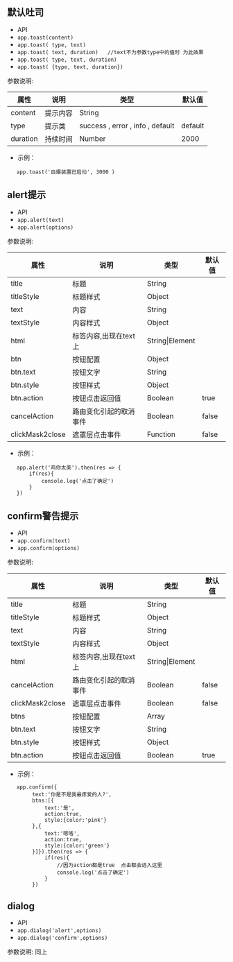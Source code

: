 ##  默认吐司  

*  API
  * ` app.toast(content) `
  * ` app.toast( type, text) `
  * ` app.toast( text, duration)   //text不为参数type中的值时 为此效果 `
  * ` app.toast( type, text, duration) `
  * ` app.toast( {type, text, duration}) `

参数说明:

| 属性 | 说明 | 类型 | 默认值 |
| --- | --- | --- | --- |
| content | 提示内容 | String | |
| type | 提示类 |  success  ,  error  ,  info  ,  default  | default |
| duration | 持续时间 | Number | 2000 |

* 示例：
  
```
   app.toast('自爆装置已启动', 3000 )

```


## alert提示

*  API
  * ` app.alert(text) `
  * ` app.alert(options) `
  

参数说明:

| 属性 | 说明 | 类型 | 默认值 |
| --- | --- | --- | --- |
| title | 标题 | String |   |
| titleStyle | 标题样式 | Object |   |
| text | 内容 | String |   |
| textStyle | 内容样式 | Object |   |
| html | 标签内容,出现在text上 | String\|Element |   |
| btn | 按钮配置 | Object |   |
| btn.text | 按钮文字 | String |   |
| btn.style | 按钮样式 | Object |   |
| btn.action | 按钮点击返回值 | Boolean | true |
| cancelAction | 路由变化引起的取消事件 | Boolean | false |
| clickMask2close | 遮罩层点击事件 | Function | false  |

* 示例：
  
```
   app.alert('鸡你太美').then(res => {
       if(res){
           console.log('点击了确定')
       }
   })

```


## confirm警告提示

*  API
  * ` app.confirm(text) `
  * ` app.confirm(options) `
  

参数说明:

| 属性 | 说明 | 类型 | 默认值 |
| --- | --- | --- | --- |
| title | 标题 | String |   |
| titleStyle | 标题样式 | Object |   |
| text | 内容 | String |   |
| textStyle | 内容样式 | Object |   |
| html | 标签内容,出现在text上 | String\|Element |   |
| cancelAction | 路由变化引起的取消事件 | Boolean | false |
| clickMask2close | 遮罩层点击事件 | Boolean | false  |
| btns | 按钮配置 | Array |   |
| btn.text | 按钮文字 | String |   |
| btn.style | 按钮样式 | Object |   |
| btn.action | 按钮点击返回值 | Boolean | true |


* 示例：
  
```
   app.confirm({
        text:'你是不是我最疼爱的人?',
        btns:[{
            text:'是',
            action:true,
            style:{color:'pink'}
        },{
            text:'嗯咯',
            action:true,
            style:{color:'green'}
        }]}).then(res => {
            if(res){
                //因为action都是true  点击都会进入这里
                console.log('点击了确定')
            }
        })

```


## dialog 

*  API
  * ` app.dialog('alert',options) `
  * ` app.dialog('confirm',options) `

参数说明:
  同上